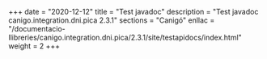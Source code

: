 +++
date        = "2020-12-12"
title       = "Test javadoc"
description = "Test javadoc canigo.integration.dni.pica 2.3.1"
sections    = "Canigó"
enllac		= "/documentacio-llibreries/canigo.integration.dni.pica/2.3.1/site/testapidocs/index.html"
weight		= 2
+++
